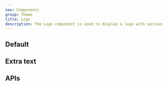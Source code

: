 ```yaml
---
nav: Components
group: Theme
title: Logo
description: The Logo component is used to display a logo with various types, including 3D, flat, high-contrast, text, and combined. It can also accept an additional React node to be rendered next to the logo.
---
```


## Default

<code src="./demos/index.tsx" nopadding></code>

## Extra text

<code src="./demos/ExtraText.tsx" nopadding></code>

## APIs

<API></API>
